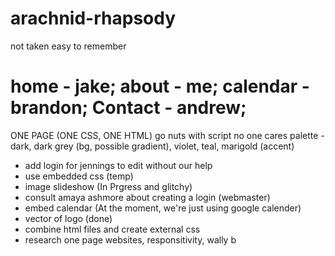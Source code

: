 # arachnid-rhapsody
not taken easy to remember

# home - jake; about - me; calendar - brandon; Contact - andrew;

ONE PAGE (ONE CSS, ONE HTML) go nuts with script no one cares
palette - dark, dark grey (bg, possible gradient), violet, teal, marigold (accent)

* add login for jennings to edit without our help
* use embedded css (temp)
* image slideshow (In Prgress and glitchy)
* consult amaya ashmore about creating a login (webmaster)
* embed calendar (At the moment, we're just using google calender)
* vector of logo (done)
* combine html files and create external css
* research one page websites, responsitivity, wally b
